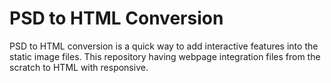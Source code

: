 # PSD to HTML Conversion
PSD to HTML conversion is a quick way to add interactive features into the static image files. This repository having webpage integration files from the scratch to HTML with responsive.
